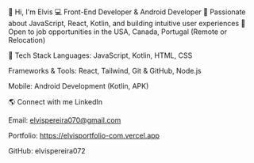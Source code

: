 👋 Hi, I'm Elvis 
💻 Front-End Developer & Android Developer
🚀 Passionate about JavaScript, React, Kotlin, and building intuitive user experiences
🎯 Open to job opportunities in the USA, Canada, Portugal (Remote or Relocation)

🔧 Tech Stack
Languages: JavaScript, Kotlin, HTML, CSS

Frameworks & Tools: React, Tailwind, Git & GitHub, Node.js

Mobile: Android Development (Kotlin, APK)

🌎 Connect with me
LinkedIn

Email: elvispereira070@gmail.com

Portfolio: https://elvisportfolio-com.vercel.app

GitHub: elvispereira072
